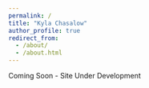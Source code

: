 ```yaml
---
permalink: /
title: "Kyla Chasalow"
author_profile: true
redirect_from: 
  - /about/
  - /about.html
---
```


Coming Soon - Site Under Development

